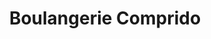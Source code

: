 ---
title: "Boulangerie Comprido"
url: /chateauneuf-sur-loire/boulangerie-comprido/
shop: Bäckerei
---